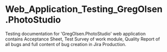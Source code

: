 # Web_Application_Testing_GregOlsen.PhotoStudio
Testing documentation for 'GregOlsen.PhotoStudio' web application contains Acceptance Sheet, Test Survey of work module, Quality Report of all bugs and full content of bug creation in Jira Production.
